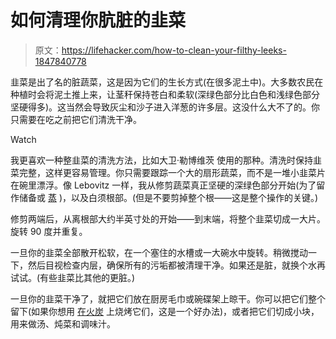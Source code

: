 # 如何清理你肮脏的韭菜

> 原文：<https://lifehacker.com/how-to-clean-your-filthy-leeks-1847840778>

韭菜是出了名的脏蔬菜，这是因为它们的生长方式(在很多泥土中)。大多数农民在种植时会将泥土推上来，让茎秆保持苍白和柔软(深绿色部分比白色和浅绿色部分坚硬得多)。这当然会导致灰尘和沙子进入洋葱的许多层。这没什么大不了的。你只需要在吃之前把它们清洗干净。

Watch

我更喜欢一种整韭菜的清洗方法，比如大卫·勒博维茨 使用的那种。清洗时保持韭菜完整，这样更容易管理。你只需要跟踪一个大的扇形蔬菜，而不是一堆小韭菜片在碗里漂浮。像 Lebovitz 一样，我从修剪蔬菜真正坚硬的深绿色部分开始(为了留作储备或 [蒸](https://lifehacker.com/use-leek-greens-to-flavor-grilled-or-steamed-seafood-1826810981) )，以及白须根部。(但是不要剪掉整个根——这是整个操作的关键。)

修剪两端后，从离根部大约半英寸处的开始——到末端，将整个韭菜切成一大片。旋转 90 度并重复。

一旦你的韭菜全部散开松软，在一个塞住的水槽或一大碗水中旋转。稍微搅动一下，然后目视检查内层，确保所有的污垢都被清理干净。如果还是脏，就换个水再试试。(有些韭菜比其他的更脏。)

一旦你的韭菜干净了，就把它们放在厨房毛巾或碗碟架上晾干。你可以把它们整个留下(如果你想用 [在火炭](https://lifehacker.com/grill-directly-on-hot-coals-you-cowards-1847330169) 上烧烤它们，这是一个好办法)，或者把它们切成小块，用来做汤、炖菜和调味汁。